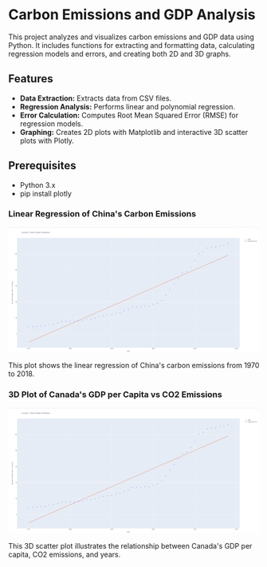 # Carbon Emissions and GDP Analysis

This project analyzes and visualizes carbon emissions and GDP data using Python. It includes functions for extracting and formatting data, calculating regression models and errors, and creating both 2D and 3D graphs.

## Features

- **Data Extraction:** Extracts data from CSV files.
- **Regression Analysis:** Performs linear and polynomial regression.
- **Error Calculation:** Computes Root Mean Squared Error (RMSE) for regression models.
- **Graphing:** Creates 2D plots with Matplotlib and interactive 3D scatter plots with Plotly.

## Prerequisites

- Python 3.x
- pip install plotly

### Linear Regression of China's Carbon Emissions

![Alt text](CarbonEmissionPhoto.png)

This plot shows the linear regression of China's carbon emissions from 1970 to 2018.

### 3D Plot of Canada's GDP per Capita vs CO2 Emissions

![Alt text](CarbonEmissionPhoto.png)

This 3D scatter plot illustrates the relationship between Canada's GDP per capita, CO2 emissions, and years.




